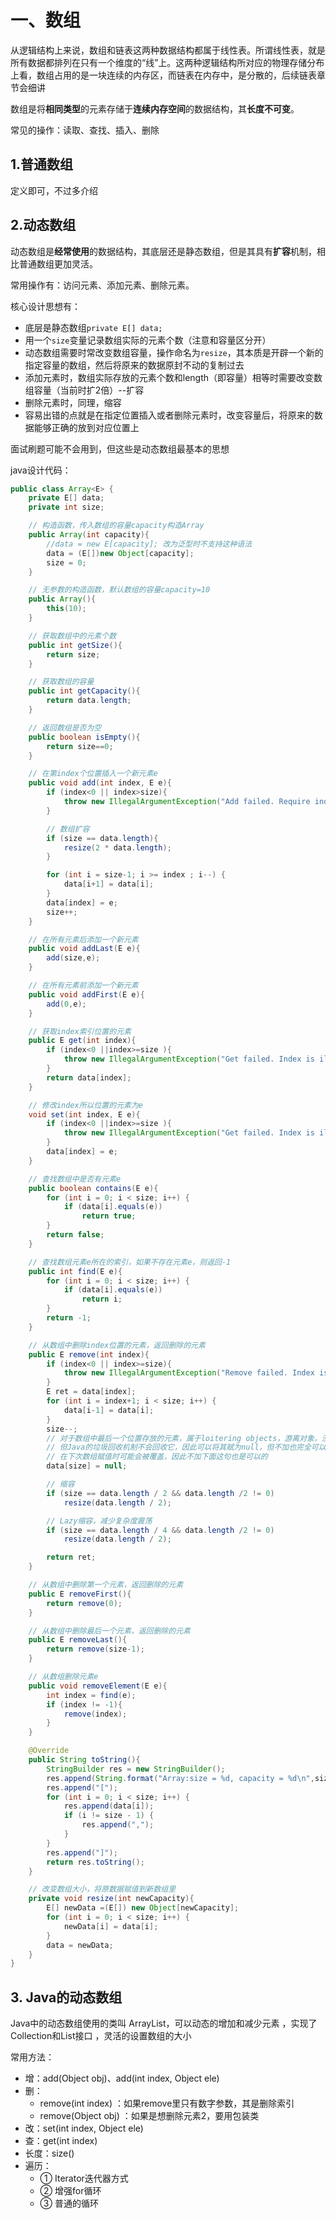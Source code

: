 # 一、数组

从逻辑结构上来说，数组和链表这两种数据结构都属于线性表。所谓线性表，就是所有数据都排列在只有一个维度的“线”上。这两种逻辑结构所对应的物理存储分布上看，数组占用的是一块连续的内存区，而链表在内存中，是分散的，后续链表章节会细讲

数组是将**相同类型**的元素存储于**连续内存空间**的数据结构，其**长度不可变**。

常见的操作：读取、查找、插入、删除



## 1.普通数组

定义即可，不过多介绍



## 2.动态数组

动态数组是**经常使用**的数据结构，其底层还是静态数组，但是其具有**扩容**机制，相比普通数组更加灵活。

常用操作有：访问元素、添加元素、删除元素。

核心设计思想有：

* 底层是静态数组`private E[] data;`
* 用一个`size`变量记录数组实际的元素个数（注意和容量区分开）
* 动态数组需要时常改变数组容量，操作命名为`resize`，其本质是开辟一个新的指定容量的数组，然后将原来的数据原封不动的复制过去
* 添加元素时，数组实际存放的元素个数和length（即容量）相等时需要改变数组容量（当前时扩2倍）--扩容
* 删除元素时，同理，缩容
* 容易出错的点就是在指定位置插入或者删除元素时，改变容量后，将原来的数据能够正确的放到对应位置上



面试刷题可能不会用到，但这些是动态数组最基本的思想



java设计代码：

```java
public class Array<E> {
    private E[] data;
    private int size;

    // 构造函数，传入数组的容量capacity构造Array
    public Array(int capacity){
        //data = new E[capacity]; 改为泛型时不支持这种语法
        data = (E[])new Object[capacity];
        size = 0;
    }

    // 无参数的构造函数，默认数组的容量capacity=10
    public Array(){
        this(10);
    }

    // 获取数组中的元素个数
    public int getSize(){
        return size;
    }

    // 获取数组的容量
    public int getCapacity(){
        return data.length;
    }

    // 返回数组是否为空
    public boolean isEmpty(){
        return size==0;
    }

    // 在第index个位置插入一个新元素e
    public void add(int index, E e){
        if (index<0 || index>size){
            throw new IllegalArgumentException("Add failed. Require index >= 0 and index <= size.");
        }

        // 数组扩容
        if (size == data.length){
            resize(2 * data.length);
        }

        for (int i = size-1; i >= index ; i--) {
            data[i+1] = data[i];
        }
        data[index] = e;
        size++;
    }

    // 在所有元素后添加一个新元素
    public void addLast(E e){
        add(size,e);
    }

    // 在所有元素前添加一个新元素
    public void addFirst(E e){
        add(0,e);
    }

    // 获取index索引位置的元素
    public E get(int index){
        if (index<0 ||index>=size ){
            throw new IllegalArgumentException("Get failed. Index is illegal.");
        }
        return data[index];
    }

    // 修改index所以位置的元素为e
    void set(int index, E e){
        if (index<0 ||index>=size ){
            throw new IllegalArgumentException("Get failed. Index is illegal.");
        }
        data[index] = e;
    }

    // 查找数组中是否有元素e
    public boolean contains(E e){
        for (int i = 0; i < size; i++) {
            if (data[i].equals(e))
                return true;
        }
        return false;
    }

    // 查找数组元素e所在的索引，如果不存在元素e，则返回-1
    public int find(E e){
        for (int i = 0; i < size; i++) {
            if (data[i].equals(e))
                return i;
        }
        return -1;
    }

    // 从数组中删除index位置的元素，返回删除的元素
    public E remove(int index){
        if (index<0 || index>=size){
            throw new IllegalArgumentException("Remove failed. Index is illegal.");
        }
        E ret = data[index];
        for (int i = index+1; i < size; i++) {
            data[i-1] = data[i];
        }
        size--;
        // 对于数组中最后一个位置存放的元素，属于loitering objects，游离对象，没什么用处
        // 但Java的垃圾回收机制不会回收它，因此可以将其赋为null，但不加也完全可以，它和内存泄露不同
        // 在下次数组赋值时可能会被覆盖，因此不加下面这句也是可以的
        data[size] = null;

        // 缩容
        if (size == data.length / 2 && data.length /2 != 0)
            resize(data.length / 2);

        // Lazy缩容，减少复杂度震荡
        if (size == data.length / 4 && data.length /2 != 0)
            resize(data.length / 2);

        return ret;
    }

    // 从数组中删除第一个元素，返回删除的元素
    public E removeFirst(){
        return remove(0);
    }

    // 从数组中删除最后一个元素，返回删除的元素
    public E removeLast(){
        return remove(size-1);
    }

    // 从数组删除元素e
    public void removeElement(E e){
        int index = find(e);
        if (index != -1){
            remove(index);
        }
    }

    @Override
    public String toString(){
        StringBuilder res = new StringBuilder();
        res.append(String.format("Array:size = %d, capacity = %d\n",size,data.length));
        res.append("[");
        for (int i = 0; i < size; i++) {
            res.append(data[i]);
            if (i != size - 1) {
                res.append(",");
            }
        }
        res.append("]");
        return res.toString();
    }

    // 改变数组大小，将原数据赋值到新数组里
    private void resize(int newCapacity){
        E[] newData =(E[]) new Object[newCapacity];
        for (int i = 0; i < size; i++) {
            newData[i] = data[i];
        }
        data = newData;
    }
}
```





## 3. Java的动态数组

Java中的动态数组使用的类叫 ArrayList，可以动态的增加和减少元素 ，实现了Collection和List接口 ，灵活的设置数组的大小

常用方法：

 * 增：add(Object obj)、add(int index, Object ele)
 * 删：
    * remove(int index) ：如果remove里只有数字参数，其是删除索引
    * remove(Object obj)  ：如果是想删除元素2，要用包装类
 * 改：set(int index, Object ele)
 * 查：get(int index)
 * 长度：size()
 * 遍历：
    * ① Iterator迭代器方式
    * ② 增强for循环
    * ③ 普通的循环
